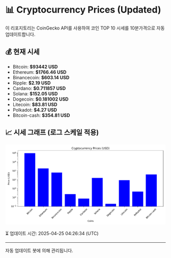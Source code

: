 
# 📊 Cryptocurrency Prices (Updated)

이 리포지토리는 CoinGecko API를 사용하여 코인 TOP 10 시세를 10분가격으로 자동 업데이트합니다.

## 💰 현재 시세
- Bitcoin: **$93442 USD**
- Ethereum: **$1766.46 USD**
- Binancecoin: **$603.14 USD**
- Ripple: **$2.19 USD**
- Cardano: **$0.711857 USD**
- Solana: **$152.05 USD**
- Dogecoin: **$0.181002 USD**
- Litecoin: **$83.81 USD**
- Polkadot: **$4.27 USD**
- Bitcoin-cash: **$354.81 USD**

## 📈 시세 그래프 (로그 스케일 적용)
![Crypto Prices](crypto_prices.png)

⏳ 업데이트 시간: 2025-04-25 04:26:34 (UTC)

---
자동 업데이트 봇에 의해 관리됩니다.
